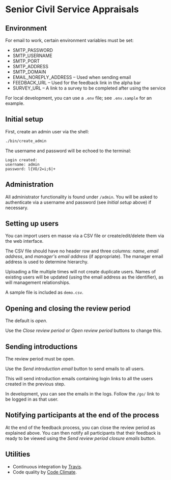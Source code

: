 # Senior Civil Service Appraisals

## Environment

For email to work, certain environment variables must be set:

* SMTP_PASSWORD
* SMTP_USERNAME
* SMTP_PORT
* SMTP_ADDRESS
* SMTP_DOMAIN
* EMAIL_NOREPLY_ADDRESS – Used when sending email
* FEEDBACK_URL – Used for the feedback link in the alpha bar
* SURVEY_URL – A link to a survey to be completed after using the service

For local development, you can use a `.env` file; see `.env.sample` for an
example.

## Initial setup

First, create an admin user via the shell:

```sh
./bin/create_admin
```

The username and password will be echoed to the terminal:

```
Login created:
username: admin
password: l{VO/2=i;6|+
```

## Administration

All administrator functionality is found under `/admin`.
You will be asked to authenticate via a username and password (see _Initial
setup_ above) if necessary.

## Setting up users

You can import users en masse via a CSV file or create/edit/delete them via
the web interface.

The CSV file should have no header row and three columns: _name_,
_email address_, and _manager's email address_ (if appropriate).
The manager email address is used to determine hierarchy.

Uploading a file multiple times will not create duplicate users.
Names of existing users will be updated (using the email address as the
identifier), as will management relationships.

A sample file is included as `demo.csv`.

## Opening and closing the review period

The default is *open*.

Use the *Close review period* or *Open review period* buttons to change this.

## Sending introductions

The review period must be open.

Use the *Send introduction email* button to send emails to all users.

This will send introduction emails containing login links to all the users
created in the previous step.

In development, you can see the emails in the logs. Follow the `/go/` link to
be logged in as that user.

## Notifying participants at the end of the process

At the end of the feedback process, you can close the review period as
explained above.
You can then notify all participants that their feedback is ready to be viewed
using the *Send review period closure emails* button.

## Utilities

* Continuous integration by [Travis](https://travis-ci.org/ministryofjustice/scs_appraisals).
* Code quality by [Code Climate](https://codeclimate.com/github/ministryofjustice/scs_appraisals).
